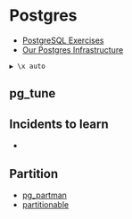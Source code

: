 # Postgres

* [PostgreSQL Exercises](https://pgexercises.com/)
* [Our Postgres Infrastructure](http://blog.honeybadger.io/our-postgres-infrastructure/)

```
▶ \x auto
```

## pg_tune

## Incidents to learn

* [](https://about.gitlab.com/2017/02/01/gitlab-dot-com-database-incident/)

## Partition

* [pg_partman](https://github.com/keithf4/pg_partman)
* [partitionable](https://github.com/pacuna/partitionable)